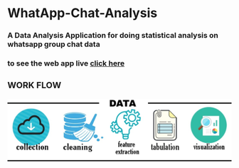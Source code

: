# WhatApp-Chat-Analysis
<h3> A Data Analysis Application for doing statistical analysis on whatsapp group chat data <h3>

to see the web app live 
<a href="https://share.streamlit.io/akhil-tony/whatapp-chat-analysis/main/finalapp.py">click here<a>

  <h3>WORK FLOW</h3>
<img src='workflow.jpg'/>

